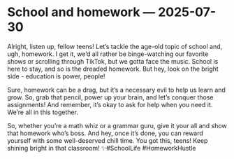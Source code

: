 # School and homework — 2025-07-30

Alright, listen up, fellow teens! Let’s tackle the age-old topic of school and, ugh, homework. I get it, we’d all rather be binge-watching our favorite shows or scrolling through TikTok, but we gotta face the music. School is here to stay, and so is the dreaded homework. But hey, look on the bright side - education is power, people!

Sure, homework can be a drag, but it’s a necessary evil to help us learn and grow. So, grab that pencil, power up your brain, and let’s conquer those assignments! And remember, it’s okay to ask for help when you need it. We’re all in this together.

So, whether you’re a math whiz or a grammar guru, give it your all and show that homework who’s boss. And hey, once it’s done, you can reward yourself with some well-deserved chill time. You got this, teens! Keep shining bright in that classroom! ✨#SchoolLife #HomeworkHustle